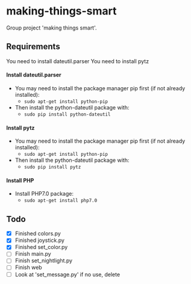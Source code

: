 # making-things-smart
Group project 'making things smart'.

## Requirements
You need to install dateutil.parser
You need to install pytz
#### Install dateutil.parser
* You may need to install the package manager pip first (if not already installed):
  * `sudo apt-get install python-pip`
* Then install the python-dateutil package with:
  * `sudo pip install python-dateutil`
#### Install pytz
* You may need to install the package manager pip first (if not already installed):
  * `sudo apt-get install python-pip`
* Then install the python-dateutil package with:
  * `sudo pip install pytz`
#### Install PHP
* Install PHP7.0 package:
  * `sudo apt-get install php7.0`

## Todo
- [x] Finished colors.py
- [x] Finished joystick.py
- [x] Finished set_color.py
- [ ] Finish main.py
- [ ] Finish set_nightlight.py
- [ ] Finish web
- [ ] Look at 'set_message.py' if no use, delete
